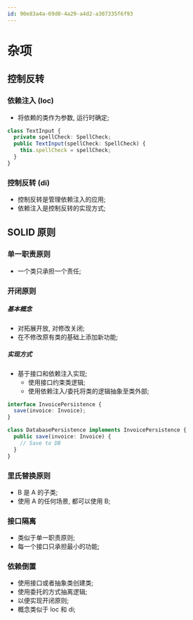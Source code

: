 ```yaml
---
id: 90e83a4a-69d0-4a29-a4d2-a307335f6f93
---
```


# 杂项

## 控制反转

### 依赖注入 (loc)

- 将依赖的类作为参数, 运行时确定;

```typescript
class TextInput {
  private spellCheck: SpellCheck;
  public TextInput(spellCheck: SpellCheck) {
    this.spellCheck = spellCheck;
  }
}
```

### 控制反转 (di)

- 控制反转是管理依赖注入的应用;
- 依赖注入是控制反转的实现方式;

## SOLID 原则

### 单一职责原则

- 一个类只承担一个责任;

### 开闭原则

##### 基本概念

- 对拓展开放, 对修改关闭;
- 在不修改原有类的基础上添加新功能;

##### 实现方式

- 基于接口和依赖注入实现;
  - 使用接口约束类逻辑;
  - 使用依赖注入/委托将类的逻辑抽象至类外部;

```typescript
interface InvoicePersistence {
  save(invoice: Invoice);
}

class DatabasePersistence implements InvoicePersistence {
  public save(invoice: Invoice) {
    // Save to DB
  }
}
```

### 里氏替换原则

- B 是 A 的子类;
- 使用 A 的任何场景, 都可以使用 B;

### 接口隔离

- 类似于单一职责原则;
- 每一个接口只承担最小的功能;

### 依赖倒置

- 使用接口或者抽象类创建类;
- 使用委托的方式抽离逻辑;
- 以便实现开闭原则;
- 概念类似于 loc 和 di;
